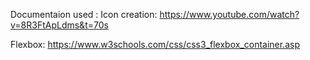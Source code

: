 Documentaion used :
Icon creation:
https://www.youtube.com/watch?v=8R3FtApLdms&t=70s

Flexbox:
https://www.w3schools.com/css/css3_flexbox_container.asp

